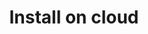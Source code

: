 ---
title: Install on cloud
logoList: true
weight: 1
description: Install Portworx on Kubernetes on Cloud
---